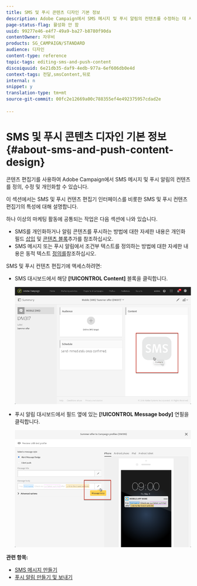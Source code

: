 ```yaml
---
title: SMS 및 푸시 콘텐츠 디자인 기본 정보
description: Adobe Campaign에서 SMS 메시지 및 푸시 알림의 컨텐츠를 수정하는 데 사용되는 편집기에 대해 알아봅니다.
page-status-flag: 활성화 안 함
uuid: 99277e46-e4f7-49a9-ba27-b8780f90da
contentOwner: 자우비
products: SG_CAMPAIGN/STANDARD
audience: 디자인
content-type: reference
topic-tags: editing-sms-and-push-content
discoiquuid: 6e21db35-daf9-4edb-977a-6ef606db0e4d
context-tags: 전달,smsContent,뒤로
internal: n
snippet: y
translation-type: tm+mt
source-git-commit: 00fc2e12669a00c788355ef4e492375957cdad2e

---
```



# SMS 및 푸시 콘텐츠 디자인 기본 정보{#about-sms-and-push-content-design}

콘텐츠 편집기를 사용하여 Adobe Campaign에서 SMS 메시지 및 푸시 알림의 컨텐츠를 정의, 수정 및 개인화할 수 있습니다.

이 섹션에서는 SMS 및 푸시 컨텐츠 편집기 인터페이스를 [](../../channels/using/sms-and-push-content-editor-interface.md)비롯한 SMS 및 푸시 컨텐츠 편집기의 특성에 대해 설명합니다.

하나 이상의 마케팅 활동에 공통되는 작업은 다음 섹션에 나와 있습니다.

* SMS를 개인화하거나 알림 콘텐츠를 푸시하는 방법에 대한 자세한 내용은 개인화 필드 [삽입](../../designing/using/personalization.md#inserting-a-personalization-field) 및 [콘텐츠 블록](../../designing/using/personalization.md#adding-a-content-block)추가를 참조하십시오.
* SMS 메시지 또는 푸시 알림에서 조건부 텍스트를 정의하는 방법에 대한 자세한 내용은 동적 텍스트 [정의를](../../channels/using/defining-dynamic-text.md)참조하십시오.

SMS 및 푸시 컨텐츠 편집기에 액세스하려면:

* SMS 대시보드에서 해당 **[!UICONTROL Content]** 블록을 클릭합니다.

   ![](assets/des_sms_content.png)

* 푸시 알림 대시보드에서 필드 옆에 있는 **[!UICONTROL Message body]** 연필을 클릭합니다.

   ![](assets/des_push_body.png)

**관련 항목:**

* [SMS 메시지 만들기](../../channels/using/creating-an-sms-message.md)
* [푸시 알림 만들기 및 보내기](../../channels/using/preparing-and-sending-a-push-notification.md)


